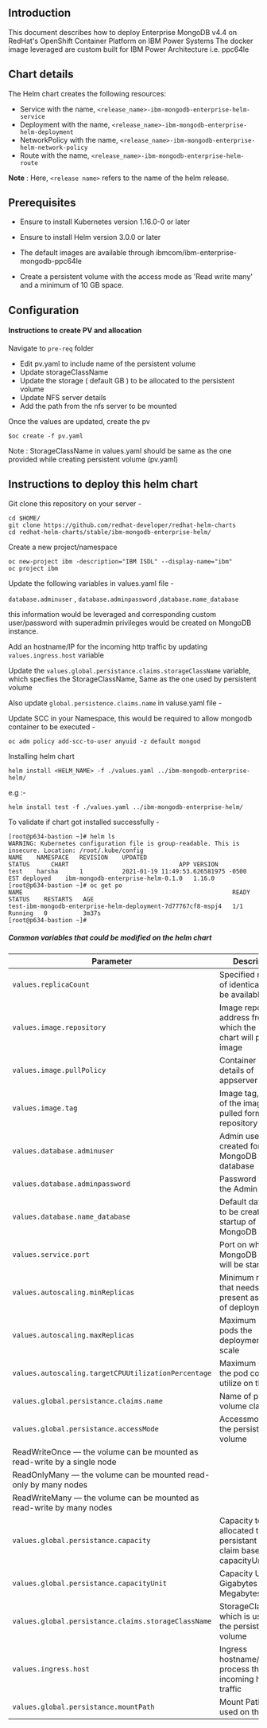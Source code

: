 ## Introduction

This document describes how to deploy Enterprise MongoDB v4.4 on RedHat's OpenShift Container Platform on  IBM Power Systems
The docker image leveraged are custom built for IBM Power Architecture i.e. ppc64le

## Chart details

The Helm chart creates the following resources:
- Service with the name, `<release_name>-ibm-mongodb-enterprise-helm-service`
- Deployment with the name, `<release_name>-ibm-mongodb-enterprise-helm-deployment`
- NetworkPolicy with the name, `<release_name>-ibm-mongodb-enterprise-helm-network-policy`
- Route with the name, `<release_name>-ibm-mongodb-enterprise-helm-route`

**Note** : Here, `<release name>` refers to the name of the helm release.

## Prerequisites

- Ensure to install Kubernetes version 1.16.0-0 or later

- Ensure to install Helm version 3.0.0 or later

- The default images are available through ibmcom/ibm-enterprise-mongodb-ppc64le

- Create a persistent volume with the access mode as 'Read write many' and a minimum of 10 GB space.

## Configuration

#### Instructions to create PV and allocation ####

Navigate to `pre-req` folder

- Edit pv.yaml to include name of the persistent volume
- Update storageClassName
- Update the storage ( default GB ) to be allocated to the persistent volume
- Update NFS server details
- Add the path from the nfs server to be mounted

Once the values are updated, create the pv
```
$oc create -f pv.yaml
```
Note : StorageClassName in values.yaml should be same as the one provided while creating
persistent volume (pv.yaml)

## Instructions to deploy this helm chart
Git clone this repository on your server -

```
cd $HOME/
git clone https://github.com/redhat-developer/redhat-helm-charts
cd redhat-helm-charts/stable/ibm-mongodb-enterprise-helm/
```

Create a new project/namespace 

```
oc new-project ibm -description="IBM ISDL" --display-name="ibm"
oc project ibm
```

Update the following variables in values.yaml file -

`database.adminuser` , `database.adminpassword` ,`database.name_database`

this information would be leveraged and corresponding custom user/password with superadmin privileges would be created on MongoDB instance.

Add an hostname/IP for the incoming http traffic by updating `values.ingress.host` variable

Update the `values.global.persistance.claims.storageClassName` variable, which specfies the StorageClassName, Same as the one used by persistent volume                             

Also update `global.persistence.claims.name` in valuse.yaml file -

Update SCC in your Namespace, this would be required to allow mongodb container to be executed -

`oc adm policy add-scc-to-user anyuid -z default mongod`

Installing helm chart

`helm install <HELM_NAME> -f ./values.yaml ../ibm-mongodb-enterprise-helm/`

e.g :-

`helm install test -f ./values.yaml ../ibm-mongodb-enterprise-helm/` 

To validate if chart got installed successfully -

```
[root@p634-bastion ~]# helm ls
WARNING: Kubernetes configuration file is group-readable. This is insecure. Location: /root/.kube/config
NAME	NAMESPACE	REVISION	UPDATED                                	STATUS  	CHART                            	APP VERSION
test	harsha   	1       	2021-01-19 11:49:53.626581975 -0500 EST	deployed	ibm-mongodb-enterprise-helm-0.1.0	1.16.0     
[root@p634-bastion ~]# oc get po
NAME                                                           READY   STATUS    RESTARTS   AGE
test-ibm-mongodb-enterprise-helm-deployment-7d77767cf8-mspj4   1/1     Running   0          3m37s
[root@p634-bastion ~]# 

```


##### Common variables that could be modified on the helm chart

| Parameter                                                                         | Description                                                                 
| --------------------------------------------------------------------------------- | --------------------------------------------------------------------------- |
| `values.replicaCount`                                                             | Specified number of identical pods to be available                          |
| `values.image.repository`                                                         | Image repository address from which the helm chart will pull the image      |
| `values.image.pullPolicy`                                                         | Container image details of appserver                                        |
| `values.image.tag`                 												| Image tag,version of the image to be pulled form the repository             |
| `values.database.adminuser`														| Admin user to be created for MongoDB database 							  |
| `values.database.adminpassword`													| Password to for the Admin user                                              |
| `values.database.name_database`												    | Default database to be created on startup of MongoDB                        |
| `values.service.port`														    	| Port on which MongoDB instance will be started                              |
| `values.autoscaling.minReplicas`                                                   | Minimum replicas that needs to be present as the part of deployment         |
| `values.autoscaling.maxReplicas`                                                   | Maximum replicas/ pods the deployment can scale     						  |
| `values.autoscaling.targetCPUUtilizationPercentage`                                | Maximum CPU that the pod could utilize on the host                          |
| `values.global.persistance.claims.name`											| Name of persistant volume claim                                             |
| `values.global.persistance.accessMode`                                            | Accessmode of the persistant volume                                         |
|																					  ReadWriteOnce — the volume can be mounted as read-write by a single node    |
|																					  ReadOnlyMany — the volume can be mounted read-only by many nodes            |
|																					  ReadWriteMany — the volume can be mounted as read-write by many nodes       |
| `values.global.persistance.capacity`                                              | Capacity to be allocated to persistant values claim based on  capacityUnit  |
| `values.global.persistance.capacityUnit`											| Capacity Unit in Gigabytes or Megabytes                                     |
| `values.global.persistance.claims.storageClassName`										| StorageClassName which is used for the persistant volume                    |
| `values.ingress.host`                                       | Ingress hostname/ip to process the incoming http traffic |
| `values.global.persistance.mountPath`												| Mount Path to be used on the host                                           |

